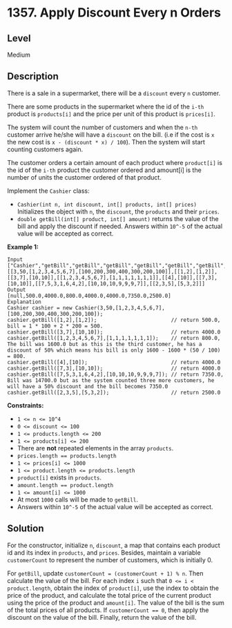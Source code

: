 # 1357. Apply Discount Every n Orders
## Level
Medium

## Description
There is a sale in a supermarket, there will be a `discount` every `n` customer.

There are some products in the supermarket where the id of the `i-th` product is `products[i]` and the price per unit of this product is `prices[i]`.

The system will count the number of customers and when the `n-th` customer arrive he/she will have a `discount` on the bill. (i.e if the cost is `x` the new cost is `x - (discount * x) / 100`). Then the system will start counting customers again.

The customer orders a certain amount of each product where `product[i]` is the id of the `i-th` product the customer ordered and amount[i] is the number of units the customer ordered of that product.

Implement the `Cashier` class:

* `Cashier(int n, int discount, int[] products, int[] prices)` Initializes the object with `n`, the `discount`, the `products` and their `prices`.
* `double getBill(int[] product, int[] amount)` returns the value of the bill and apply the discount if needed. Answers within `10^-5` of the actual value will be accepted as correct.

**Example 1:**
```
Input
["Cashier","getBill","getBill","getBill","getBill","getBill","getBill","getBill"]
[[3,50,[1,2,3,4,5,6,7],[100,200,300,400,300,200,100]],[[1,2],[1,2]],[[3,7],[10,10]],[[1,2,3,4,5,6,7],[1,1,1,1,1,1,1]],[[4],[10]],[[7,3],[10,10]],[[7,5,3,1,6,4,2],[10,10,10,9,9,9,7]],[[2,3,5],[5,3,2]]]
Output
[null,500.0,4000.0,800.0,4000.0,4000.0,7350.0,2500.0]
Explanation
Cashier cashier = new Cashier(3,50,[1,2,3,4,5,6,7],[100,200,300,400,300,200,100]);
cashier.getBill([1,2],[1,2]);                        // return 500.0, bill = 1 * 100 + 2 * 200 = 500.
cashier.getBill([3,7],[10,10]);                      // return 4000.0
cashier.getBill([1,2,3,4,5,6,7],[1,1,1,1,1,1,1]);    // return 800.0, The bill was 1600.0 but as this is the third customer, he has a discount of 50% which means his bill is only 1600 - 1600 * (50 / 100) = 800.
cashier.getBill([4],[10]);                           // return 4000.0
cashier.getBill([7,3],[10,10]);                      // return 4000.0
cashier.getBill([7,5,3,1,6,4,2],[10,10,10,9,9,9,7]); // return 7350.0, Bill was 14700.0 but as the system counted three more customers, he will have a 50% discount and the bill becomes 7350.0
cashier.getBill([2,3,5],[5,3,2]);                    // return 2500.0
```

**Constraints:**

* `1 <= n <= 10^4`
* `0 <= discount <= 100`
* `1 <= products.length <= 200`
* `1 <= products[i] <= 200`
* There are **not** repeated elements in the array `products`.
* `prices.length == products.length`
* `1 <= prices[i] <= 1000`
* `1 <= product.length <= products.length`
* `product[i]` exists in `products`.
* `amount.length == product.length`
* `1 <= amount[i] <= 1000`
* At most `1000` calls will be made to `getBill`.
* Answers within `10^-5` of the actual value will be accepted as correct.

## Solution
For the constructor, initialize `n`, `discount`, a map that contains each product id and its index in `products`, and `prices`. Besides, maintain a variable `customerCount` to represent the number of customers, which is initially 0.

For `getBill`, update `customerCount = (customerCount + 1) % n`. Then calculate the value of the bill. For each index `i` such that `0 <= i < product.length`, obtain the index of `product[i]`, use the index to obtain the price of the product, and calculate the total price of the current product using the price of the product and `amount[i]`. The value of the bill is the sum of the total prices of all products. If `customerCount == 0`, then apply the discount on the value of the bill. Finally, return the value of the bill.
